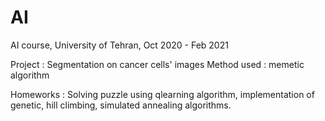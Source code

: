 # AI
AI course, University of Tehran,  Oct 2020 - Feb 2021
 
 Project : Segmentation on cancer cells' images
 Method used : memetic algorithm

Homeworks : Solving puzzle using qlearning algorithm, implementation of genetic, hill climbing, simulated annealing algorithms.
